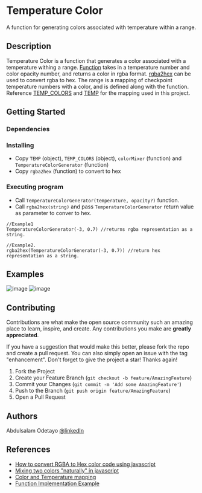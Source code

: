 # Temperature Color

A function for generating colors associated with temperature within a range.

## Description

Temperature Color is a function that generates a color associated with a temperature withing a range. [Function](https://github.com/Heyeso/TemperatureColor/blob/f3b43a83a948daa5a758872e0eda4b76afcd7a07/app.js#L41) takes in a temperature number and color opacity number, and returns a color in rgba format. [rgba2hex](https://github.com/Heyeso/TemperatureColor/blob/f3b43a83a948daa5a758872e0eda4b76afcd7a07/app.js#L62) can be used to convert rgba to hex. The range is a mapping of checkpoint temperature numbers with a color, and is defined along with the function. Reference [TEMP_COLORS](https://github.com/Heyeso/TemperatureColor/blob/f3b43a83a948daa5a758872e0eda4b76afcd7a07/app.js#L1) and [TEMP](https://github.com/Heyeso/TemperatureColor/blob/f3b43a83a948daa5a758872e0eda4b76afcd7a07/app.js#L15) for the mapping used in this project.

## Getting Started

### Dependencies

### Installing

* Copy `TEMP` (object), `TEMP_COLORS` (object), `colorMixer` (function) and `TemperatureColorGenerator` (function)
* Copy `rgba2hex` (function) to convert to hex

### Executing program

* Call `TemperatureColorGenerator(temperature, opacity?)` function.
* Call `rgba2hex(string)` and pass `TemperatureColorGenerator` return value as parameter to conver to hex.
```
//Example1
TemperatureColorGenerator(-3, 0.7) //returns rgba representation as a string.

//Example2.
rgba2hex(TemperatureColorGenerator(-3, 0.7)) //return hex representation as a string.
```

## Examples
![image](https://user-images.githubusercontent.com/60695851/150843912-84a696a6-a8e0-49db-b563-c71b7a93aadd.png)
![image](https://user-images.githubusercontent.com/60695851/150844051-da838947-10f7-4d8b-bbd2-f273cfcbd735.png)

## Contributing

Contributions are what make the open source community such an amazing place to learn, inspire, and create. Any contributions you make are **greatly appreciated**.

If you have a suggestion that would make this better, please fork the repo and create a pull request. You can also simply open an issue with the tag "enhancement".
Don't forget to give the project a star! Thanks again!

1. Fork the Project
2. Create your Feature Branch (`git checkout -b feature/AmazingFeature`)
3. Commit your Changes (`git commit -m 'Add some AmazingFeature'`)
4. Push to the Branch (`git push origin feature/AmazingFeature`)
5. Open a Pull Request

## Authors

Abdulsalam Odetayo  [@linkedIn](https://www.linkedin.com/in/abdulsalam-odetayo-87ba72202/)

## References

* [How to convert RGBA to Hex color code using javascript](https://stackoverflow.com/a/49974627/14004547)
* [Mixing two colors "naturally" in javascript](https://stackoverflow.com/a/32171077/14004547)
* [Color and Temperature mapping](https://pin.it/5bV3fjK)
* [Function Implementation Example](https://weathernowjs.web.app/)
